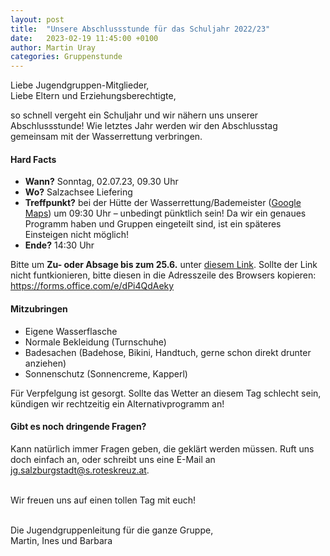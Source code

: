 ```yaml
---
layout: post
title:  "Unsere Abschlussstunde für das Schuljahr 2022/23"
date:   2023-02-19 11:45:00 +0100
author: Martin Uray
categories: Gruppenstunde
---
```



Liebe Jugendgruppen-Mitglieder, <br>
Liebe Eltern und Erziehungsberechtigte, 
 
so schnell vergeht ein Schuljahr und wir nähern uns unserer Abschlussstunde!
Wie letztes Jahr werden wir den Abschlusstag gemeinsam mit der Wasserrettung verbringen.
 
#### Hard Facts 
- **Wann?** Sonntag, 02.07.23, 09.30 Uhr
- **Wo?** Salzachsee Liefering
- **Treffpunkt?** bei der Hütte der Wasserrettung/Bademeister ([Google Maps](https://goo.gl/maps/1JyQXdQpJZHNvaSk8)) um 09:30 Uhr – unbedingt pünktlich sein! Da wir ein genaues Programm haben und Gruppen eingeteilt sind, ist ein späteres Einsteigen nicht möglich!
- **Ende?** 14:30 Uhr

Bitte um **Zu- oder Absage bis zum 25.6.** unter [diesem Link](https://forms.office.com/e/dPi4QdAeky). Sollte der Link nicht funtkionieren, bitte diesen in die Adresszeile des Browsers kopieren: https://forms.office.com/e/dPi4QdAeky
 
#### Mitzubringen

- Eigene Wasserflasche
- Normale Bekleidung (Turnschuhe)
- Badesachen (Badehose, Bikini, Handtuch, gerne schon direkt drunter anziehen)
- Sonnenschutz (Sonnencreme, Kapperl)
 
Für Verpfelgung ist gesorgt.
Sollte das Wetter an diesem Tag schlecht sein, kündigen wir rechtzeitig ein Alternativprogramm an!


#### Gibt es noch dringende Fragen?
Kann natürlich immer Fragen geben, die geklärt werden müssen. Ruft uns doch
einfach an, oder schreibt uns eine E-Mail an
[jg.salzburgstadt@s.roteskreuz.at](mailto:jg.salzburgstadt@s.roteskreuz.at).
<br><br>

Wir freuen uns auf einen tollen Tag mit euch!

<br>
Die Jugendgruppenleitung für die ganze Gruppe,<br>
Martin, Ines und Barbara

